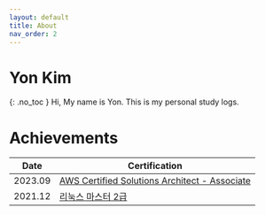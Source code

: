 ```yaml
---
layout: default
title: About
nav_order: 2
---
```


# Yon Kim
{: .no_toc }
Hi, My name is Yon. This is my personal study logs.

# Achievements
| Date   | Certification                                | 
|--------|----------------------------------------------|
| 2023.09 | [AWS Certified Solutions Architect - Associate](https://aws.amazon.com/ko/certification/certified-solutions-architect-associate/) |
| 2021.12 | [리눅스 마스터 2급](https://www.ihd.or.kr/introducesubject1.do) |


